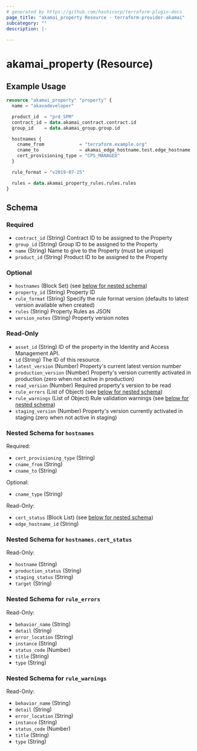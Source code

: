 ```yaml
---
# generated by https://github.com/hashicorp/terraform-plugin-docs
page_title: "akamai_property Resource - terraform-provider-akamai"
subcategory: ""
description: |-
  
---
```


# akamai_property (Resource)



## Example Usage

```terraform
resource "akamai_property" "property" {
  name = "akavadeveloper"

  product_id  = "prd_SPM"
  contract_id = data.akamai_contract.contract.id
  group_id    = data.akamai_group.group.id

  hostnames {
    cname_from             = "terraform.example.org"
    cname_to               = akamai_edge_hostname.test.edge_hostname
    cert_provisioning_type = "CPS_MANAGED"
  }

  rule_format = "v2019-07-25"

  rules = data.akamai_property_rules.rules.rules
}
```

<!-- schema generated by tfplugindocs -->
## Schema

### Required

- `contract_id` (String) Contract ID to be assigned to the Property
- `group_id` (String) Group ID to be assigned to the Property
- `name` (String) Name to give to the Property (must be unique)
- `product_id` (String) Product ID to be assigned to the Property

### Optional

- `hostnames` (Block Set) (see [below for nested schema](#nestedblock--hostnames))
- `property_id` (String) Property ID
- `rule_format` (String) Specify the rule format version (defaults to latest version available when created)
- `rules` (String) Property Rules as JSON
- `version_notes` (String) Property version notes

### Read-Only

- `asset_id` (String) ID of the property in the Identity and Access Management API.
- `id` (String) The ID of this resource.
- `latest_version` (Number) Property's current latest version number
- `production_version` (Number) Property's version currently activated in production (zero when not active in production)
- `read_version` (Number) Required property's version to be read
- `rule_errors` (List of Object) (see [below for nested schema](#nestedatt--rule_errors))
- `rule_warnings` (List of Object) Rule validation warnings (see [below for nested schema](#nestedatt--rule_warnings))
- `staging_version` (Number) Property's version currently activated in staging (zero when not active in staging)

<a id="nestedblock--hostnames"></a>
### Nested Schema for `hostnames`

Required:

- `cert_provisioning_type` (String)
- `cname_from` (String)
- `cname_to` (String)

Optional:

- `cname_type` (String)

Read-Only:

- `cert_status` (Block List) (see [below for nested schema](#nestedblock--hostnames--cert_status))
- `edge_hostname_id` (String)

<a id="nestedblock--hostnames--cert_status"></a>
### Nested Schema for `hostnames.cert_status`

Read-Only:

- `hostname` (String)
- `production_status` (String)
- `staging_status` (String)
- `target` (String)



<a id="nestedatt--rule_errors"></a>
### Nested Schema for `rule_errors`

Read-Only:

- `behavior_name` (String)
- `detail` (String)
- `error_location` (String)
- `instance` (String)
- `status_code` (Number)
- `title` (String)
- `type` (String)


<a id="nestedatt--rule_warnings"></a>
### Nested Schema for `rule_warnings`

Read-Only:

- `behavior_name` (String)
- `detail` (String)
- `error_location` (String)
- `instance` (String)
- `status_code` (Number)
- `title` (String)
- `type` (String)
